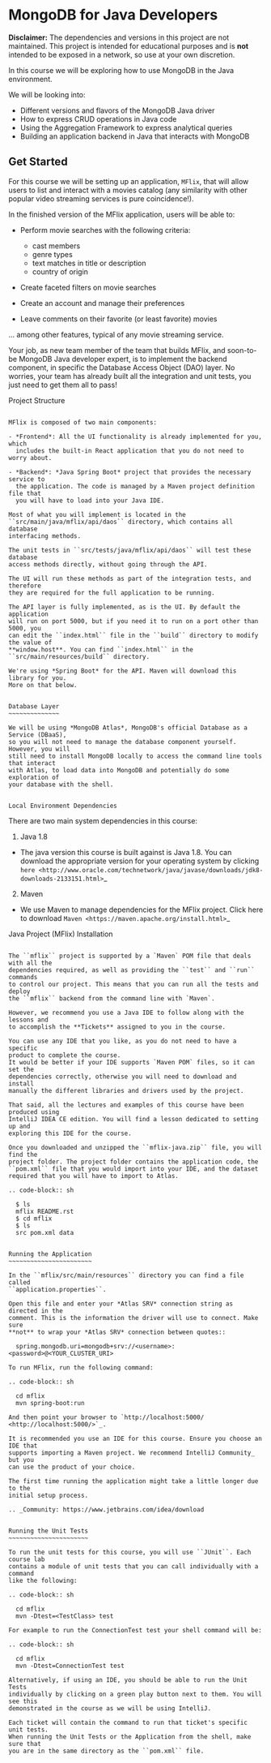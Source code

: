 
MongoDB for Java Developers
================

**Disclaimer:** The dependencies and versions in this project are not
maintained. This project is intended for educational purposes and is **not**
intended to be exposed in a network, so use at your own discretion.

In this course we will be exploring how to use MongoDB in the Java environment.

We will be looking into:

- Different versions and flavors of the MongoDB Java driver
- How to express CRUD operations in Java code
- Using the Aggregation Framework to express analytical queries
- Building an application backend in Java that interacts with MongoDB

Get Started
-----------

For this course we will be setting up an application, ``MFlix``, that will
allow users to list and interact with a movies catalog (any similarity with
other popular video streaming services is pure coincidence!).

In the finished version of the MFlix application, users will be able to:

- Perform movie searches with the following criteria:

  - cast members
  - genre types
  - text matches in title or description
  - country of origin

- Create faceted filters on movie searches
- Create an account and manage their preferences
- Leave comments on their favorite (or least favorite) movies

... among other features, typical of any movie streaming service.

Your job, as new team member of the team that builds MFlix, and soon-to-be
MongoDB Java developer expert, is to implement the backend component, in
specific the Database Access Object (DAO) layer. No worries, your team has
already built all the integration and unit tests, you just need to get them all
to pass!


Project Structure
~~~~~~~~~~~~~~~~~

MFlix is composed of two main components:

- *Frontend*: All the UI functionality is already implemented for you, which
  includes the built-in React application that you do not need to worry about.

- *Backend*: *Java Spring Boot* project that provides the necessary service to
  the application. The code is managed by a Maven project definition file that
  you will have to load into your Java IDE.

Most of what you will implement is located in the
``src/main/java/mflix/api/daos`` directory, which contains all database
interfacing methods.

The unit tests in ``src/tests/java/mflix/api/daos`` will test these database
access methods directly, without going through the API.

The UI will run these methods as part of the integration tests, and therefore
they are required for the full application to be running.

The API layer is fully implemented, as is the UI. By default the application
will run on port 5000, but if you need it to run on a port other than 5000, you
can edit the ``index.html`` file in the ``build`` directory to modify the value of
**window.host**. You can find ``index.html`` in the
``src/main/resources/build`` directory.

We're using *Spring Boot* for the API. Maven will download this library for you.
More on that below.


Database Layer
~~~~~~~~~~~~~~

We will be using *MongoDB Atlas*, MongoDB's official Database as a Service (DBaaS),
so you will not need to manage the database component yourself. However, you will
still need to install MongoDB locally to access the command line tools that interact
with Atlas, to load data into MongoDB and potentially do some exploration of
your database with the shell.


Local Environment Dependencies
~~~~~~~~~~~~~~~~~~~~~~~~~~~~~~

There are two main system dependencies in this course:


1. Java 1.8

  * The java version this course is built against is Java 1.8. You can download
    the appropriate version for your operating system by clicking
    `here <http://www.oracle.com/technetwork/java/javase/downloads/jdk8-downloads-2133151.html>`_

2. Maven

  * We use Maven to manage dependencies for the MFlix project. Click here to
    download `Maven <https://maven.apache.org/install.html>`_


Java Project (MFlix) Installation
~~~~~~~~~~~~~~~~~~~~~~~~~~~~~~~~~

The ``mflix`` project is supported by a `Maven` POM file that deals with all the
dependencies required, as well as providing the ``test`` and ``run`` commands
to control our project. This means that you can run all the tests and deploy
the ``mflix`` backend from the command line with `Maven`.

However, we recommend you use a Java IDE to follow along with the lessons and
to accomplish the **Tickets** assigned to you in the course.

You can use any IDE that you like, as you do not need to have a specific
product to complete the course.
It would be better if your IDE supports `Maven POM` files, so it can set the
dependencies correctly, otherwise you will need to download and install
manually the different libraries and drivers used by the project.

That said, all the lectures and examples of this course have been produced using
IntelliJ IDEA CE edition. You will find a lesson dedicated to setting up and
exploring this IDE for the course.

Once you downloaded and unzipped the ``mflix-java.zip`` file, you will find the
project folder. The project folder contains the application code, the
``pom.xml`` file that you would import into your IDE, and the dataset
required that you will have to import to Atlas.

.. code-block:: sh

  $ ls
  mflix README.rst
  $ cd mflix
  $ ls
  src pom.xml data


Running the Application
~~~~~~~~~~~~~~~~~~~~~~~

In the ``mflix/src/main/resources`` directory you can find a file called
``application.properties``.

Open this file and enter your *Atlas SRV* connection string as directed in the
comment. This is the information the driver will use to connect. Make sure
**not** to wrap your *Atlas SRV* connection between quotes::

  spring.mongodb.uri=mongodb+srv://<username>:<password>@<YOUR_CLUSTER_URI>

To run MFlix, run the following command:

.. code-block:: sh

  cd mflix
  mvn spring-boot:run

And then point your browser to `http://localhost:5000/ <http://localhost:5000/>`_.

It is recommended you use an IDE for this course. Ensure you choose an IDE that
supports importing a Maven project. We recommend IntelliJ Community_ but you
can use the product of your choice.

The first time running the application might take a little longer due to the
initial setup process.

.. _Community: https://www.jetbrains.com/idea/download


Running the Unit Tests
~~~~~~~~~~~~~~~~~~~~~~

To run the unit tests for this course, you will use ``JUnit``. Each course lab
contains a module of unit tests that you can call individually with a command
like the following:

.. code-block:: sh

  cd mflix
  mvn -Dtest=<TestClass> test

For example to run the ConnectionTest test your shell command will be:

.. code-block:: sh

  cd mflix
  mvn -Dtest=ConnectionTest test

Alternatively, if using an IDE, you should be able to run the Unit Tests
individually by clicking on a green play button next to them. You will see this
demonstrated in the course as we will be using IntelliJ.

Each ticket will contain the command to run that ticket's specific unit tests.
When running the Unit Tests or the Application from the shell, make sure that
you are in the same directory as the ``pom.xml`` file.
